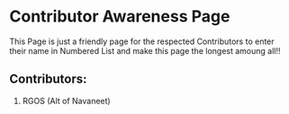 # Contributor Awareness Page
 This Page is just a friendly page for the respected Contributors to enter their name in Numbered List and make this page the longest amoung all!!

## Contributors: 
1. RGOS (Alt of Navaneet)
